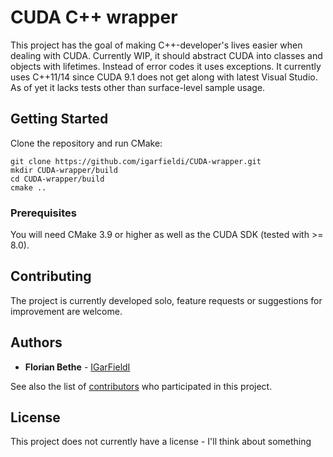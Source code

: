 # CUDA C++ wrapper

This project has the goal of making C++-developer's lives easier when dealing with CUDA. Currently WIP, it should abstract CUDA into classes and objects with lifetimes.
Instead of error codes it uses exceptions. It currently uses C++11/14 since CUDA 9.1 does not get along with latest Visual Studio.
As of yet it lacks tests other than surface-level sample usage.

## Getting Started

Clone the repository and run CMake:
```
git clone https://github.com/igarfieldi/CUDA-wrapper.git
mkdir CUDA-wrapper/build
cd CUDA-wrapper/build
cmake ..
```

### Prerequisites

You will need CMake 3.9 or higher as well as the CUDA SDK (tested with >= 8.0).

## Contributing

The project is currently developed solo, feature requests or suggestions for improvement are welcome.

## Authors

* **Florian Bethe** - [IGarFieldI](https://github.com/igarfieldi)

See also the list of [contributors](https://github.com/your/project/contributors) who participated in this project.

## License

This project does not currently have a license - I'll think about something
